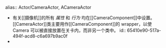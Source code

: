 alias:: Actor/CameraActor, ACameraActor

- 有关[[摄像机]]的所有 *属性* 和 *行为* 均在[[CameraComponent]]中设置。[[CameraActor]]类主要用作[[CameraComponent]]的 wrapper，以使 Camera 可以被直接放置在关卡内，而非另一个类中。
  id:: 65410e90-517a-494f-acd8-c6a697b9ac0f
-